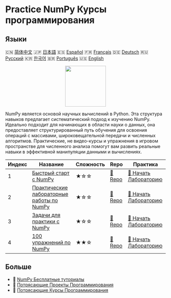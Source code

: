 # Practice NumPy Курсы программирования

## Языки

🇨🇳 [简体中文](README_zh.md) 🇯🇵 [日本語](README_ja.md) 🇪🇸 [Español](README_es.md) 🇫🇷 [Français](README_fr.md) 🇩🇪 [Deutsch](README_de.md) 🇷🇺 [Русский](README_ru.md) 🇰🇷 [한국어](README_ko.md) 🇧🇷 [Português](README_pt.md) 🇺🇸 [English](README.md) 

<div align="center">
<img width="128px" src="https://file.labex.io/path/gdqX0QgXsYjL.png">
</div>

NumPy является основой научных вычислений в Python. Эта структура навыков предлагает систематический подход к изучению NumPy. Идеально подходит для начинающих в области науки о данных, она предоставляет структурированный путь обучения для освоения операций с массивами, широковещательной передачи и численных алгоритмов. Практические, не видео-курсы и упражнения в игровом пространстве для численного анализа помогут вам развить реальные навыки в эффективной манипуляции данными и вычислениях.

|   Индекс | Название                                                                                     | Сложность   | Repo                                                               | Практика                                                                       |
|----------|----------------------------------------------------------------------------------------------|-------------|--------------------------------------------------------------------|--------------------------------------------------------------------------------|
|        1 | [Быстрый старт с NumPy](https://labex.io/ru/courses/quick-start-with-numpy)                  | ★☆☆         | [🔗 Repo](https://github.com/labex-labs/quick-start-with-numpy)    | [🚀 Начать Лабораторию](https://labex.io/ru/courses/quick-start-with-numpy)    |
|        2 | [Практические лабораторные работы по NumPy](https://labex.io/ru/courses/numpy-practice-labs) | ★☆☆         | [🔗 Repo](https://github.com/labex-labs/numpy-practice-labs)       | [🚀 Начать Лабораторию](https://labex.io/ru/courses/numpy-practice-labs)       |
|        3 | [Задачи для практики с NumPy](https://labex.io/ru/courses/numpy-practice-challenges)         | ★☆☆         | [🔗 Repo](https://github.com/labex-labs/numpy-practice-challenges) | [🚀 Начать Лабораторию](https://labex.io/ru/courses/numpy-practice-challenges) |
|        4 | [100 упражнений по NumPy](https://labex.io/ru/courses/100-numpy-exercises)                   | ★★☆         | [🔗 Repo](https://github.com/labex-labs/100-numpy-exercises)       | [🚀 Начать Лабораторию](https://labex.io/ru/courses/100-numpy-exercises)       |

## Больше

- 🔗 [NumPy Бесплатные туториалы](https://github.com/labex-labs/numpy-free-tutorials)
- 🔗 [Потрясающие Проекты Программирования](https://github.com/labex-labs/awesome-programming-projects)
- 🔗 [Потрясающие Курсы Программирования](https://github.com/labex-labs/awesome-programming-courses)

